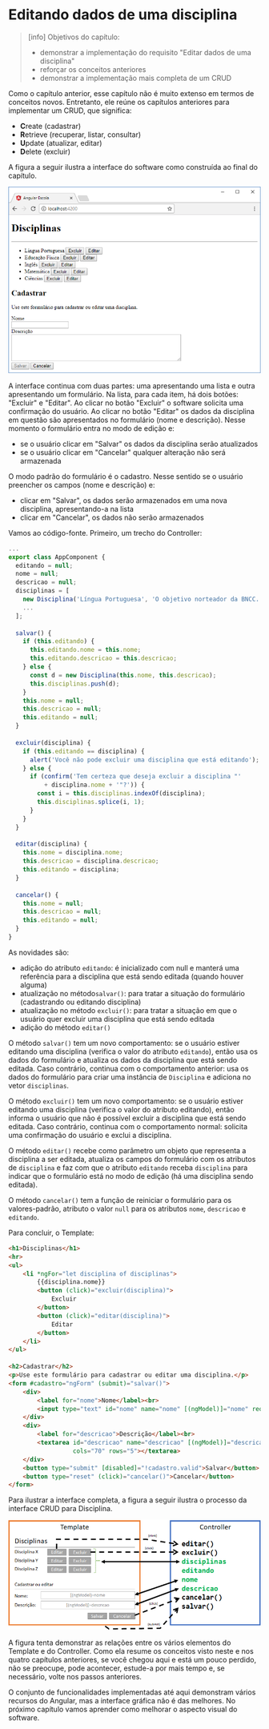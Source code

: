 # Editando dados de uma disciplina

> \[info\] Objetivos do capítulo:
>
> * demonstrar a implementação do requisito "Editar dados de uma disciplina"
> * reforçar os conceitos anteriores
> * demonstrar a implementação mais completa de um CRUD

Como o capítulo anterior, esse capítulo não é muito extenso em termos de conceitos novos. Entretanto, ele reúne os capítulos anteriores para implementar um CRUD, que significa:

* **C**reate \(cadastrar\)
* **R**etrieve \(recuperar, listar, consultar\)
* **U**pdate \(atualizar, editar\)
* **D**elete \(excluir\)

A figura a seguir ilustra a interface do software como construída ao final do capítulo.

![Software com o CRUD de Disciplinas](/assets/software-inicial-crud-disciplinas.png)

A interface continua com duas partes: uma apresentando uma lista e outra apresentando um formulário. Na lista, para cada item, há dois botões: "Excluir" e "Editar". Ao clicar no botão "Excluir" o software solicita uma confirmação do usuário. Ao clicar no botão "Editar" os dados da disciplina em questão são apresentados no formulário \(nome e descrição\). Nesse momento o formulário entra no modo de edição e:

* se o usuário clicar em "Salvar" os dados da disciplina serão atualizados
* se o usuário clicar em "Cancelar" qualquer alteração não será armazenada

O modo padrão do formulário é o cadastro. Nesse sentido se o usuário preencher os campos \(nome e descrição\) e:

* clicar em "Salvar", os dados serão armazenados em uma nova disciplina, apresentando-a na lista
* clicar em "Cancelar", os dados não serão armazenados

Vamos ao código-fonte. Primeiro, um trecho do Controller:

```typescript
...
export class AppComponent {
  editando = null;
  nome = null;
  descricao = null;
  disciplinas = [
    new Disciplina('Língua Portuguesa', 'O objetivo norteador da BNCC...'),
    ...
  ];

  salvar() {
    if (this.editando) {
      this.editando.nome = this.nome;
      this.editando.descricao = this.descricao;
    } else {
      const d = new Disciplina(this.nome, this.descricao);
      this.disciplinas.push(d);
    }
    this.nome = null;
    this.descricao = null;
    this.editando = null;
  }

  excluir(disciplina) {
    if (this.editando == disciplina) {
      alert('Você não pode excluir uma disciplina que está editando');
    } else {
      if (confirm('Tem certeza que deseja excluir a disciplina "'
          + disciplina.nome + '"?')) {
        const i = this.disciplinas.indexOf(disciplina);
        this.disciplinas.splice(i, 1);
      }
    }
  }

  editar(disciplina) {
    this.nome = disciplina.nome;
    this.descricao = disciplina.descricao;
    this.editando = disciplina;
  }

  cancelar() {
    this.nome = null;
    this.descricao = null;
    this.editando = null;
  }
}
```

As novidades são:

* adição do atributo `editando`: é inicializado com null e manterá uma referência para a disciplina que está sendo editada \(quando houver alguma\)
* atualização no método`salvar()`: para tratar a situação do formulário \(cadastrando ou editando disciplina\)
* atualização no método `excluir()`: para tratar a situação em que o usuário quer excluir uma disciplina que está sendo editada
* adição do método `editar()`

O método `salvar()` tem um novo comportamento: se o usuário estiver editando uma disciplina \(verifica o valor do atributo `editando`\), então usa os dados do formulário e atualiza os dados da disciplina que está sendo editada. Caso contrário, continua com o comportamento anterior: usa os dados do formulário para criar uma instância de `Disciplina` e adiciona no vetor `disciplinas`.

O método `excluir()` tem um novo comportamento: se o usuário estiver editando uma disciplina \(verifica o valor do atributo editando\), então informa o usuário que não é possível excluir a disciplina que está sendo editada. Caso contrário, continua com o comportamento normal: solicita uma confirmação do usuário e exclui a disciplina.

O método `editar()` recebe como parâmetro um objeto que representa a disciplina a ser editada, atualiza os campos do formulário com os atributos de `disciplina` e faz com que o atributo `editando` receba `disciplina` para indicar que o formulário está no modo de edição \(há uma disciplina sendo editada\).

O método `cancelar()` tem a função de reiniciar o formulário para os valores-padrão, atributo o valor `null` para os atributos `nome`, `descricao` e `editando`. 

Para concluir, o Template:

```html
<h1>Disciplinas</h1>
<hr>
<ul>
    <li *ngFor="let disciplina of disciplinas">
        {{disciplina.nome}}
        <button (click)="excluir(disciplina)">
            Excluir
        </button>
        <button (click)="editar(disciplina)">
            Editar
        </button>
    </li>
</ul>

<h2>Cadastrar</h2>
<p>Use este formulário para cadastrar ou editar uma disciplina.</p>
<form #cadastro="ngForm" (submit)="salvar()">
    <div>
        <label for="nome">Nome</label><br>
        <input type="text" id="nome" name="nome" [(ngModel)]="nome" required>
    </div>
    <div>
        <label for="descricao">Descrição</label><br>
        <textarea id="descricao" name="descricao" [(ngModel)]="descricao"
                  cols="70" rows="5"></textarea>
    </div>
    <button type="submit" [disabled]="!cadastro.valid">Salvar</button>
    <button type="reset" (click)="cancelar()">Cancelar</button>
</form>
```

Para ilustrar a interface completa, a figura a seguir ilustra o processo da interface CRUD para Disciplina.

![](/assets/software-modelo-crud-template-component.png)



A figura tenta demonstrar as relações entre os vários elementos do Template e do Controller. Como ela resume os conceitos visto neste e nos quatro capítulos anteriores, se você chegou aqui e está um pouco perdido, não se preocupe, pode acontecer, estude-a por mais tempo e, se necessário, volte nos passos anteriores.

O conjunto de funcionalidades implementadas até aqui demonstram vários recursos do Angular, mas a interface gráfica não é das melhores. No próximo capítulo vamos aprender como melhorar o aspecto visual do software.

